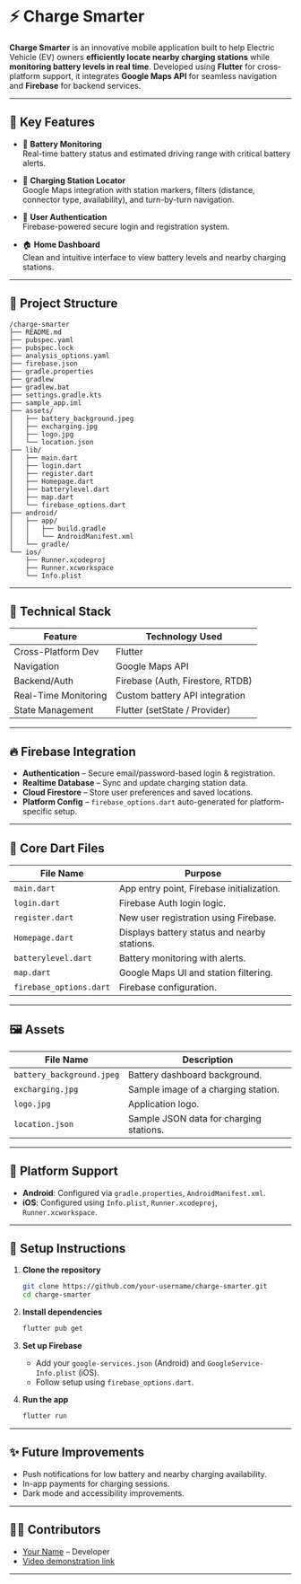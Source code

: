 
# ⚡ Charge Smarter

**Charge Smarter** is an innovative mobile application built to help Electric Vehicle (EV) owners **efficiently locate nearby charging stations** while **monitoring battery levels in real time**. Developed using **Flutter** for cross-platform support, it integrates **Google Maps API** for seamless navigation and **Firebase** for backend services.

---

## 📱 Key Features

- 🔋 **Battery Monitoring**  
  Real-time battery status and estimated driving range with critical battery alerts.

- 📍 **Charging Station Locator**  
  Google Maps integration with station markers, filters (distance, connector type, availability), and turn-by-turn navigation.

- 🔐 **User Authentication**  
  Firebase-powered secure login and registration system.

- 🏠 **Home Dashboard**  
  Clean and intuitive interface to view battery levels and nearby charging stations.

---

## 📁 Project Structure

```
/charge-smarter
├── README.md
├── pubspec.yaml
├── pubspec.lock
├── analysis_options.yaml
├── firebase.json
├── gradle.properties
├── gradlew
├── gradlew.bat
├── settings.gradle.kts
├── sample_app.iml
├── assets/
│   ├── battery_background.jpeg
│   ├── excharging.jpg
│   ├── logo.jpg
│   └── location.json
├── lib/
│   ├── main.dart
│   ├── login.dart
│   ├── register.dart
│   ├── Homepage.dart
│   ├── batterylevel.dart
│   ├── map.dart
│   └── firebase_options.dart
├── android/
│   ├── app/
│   │   ├── build.gradle
│   │   └── AndroidManifest.xml
│   └── gradle/
└── ios/
    ├── Runner.xcodeproj
    ├── Runner.xcworkspace
    └── Info.plist
```

---

## 🔧 Technical Stack

| Feature              | Technology Used                |
|----------------------|--------------------------------|
| Cross-Platform Dev   | Flutter                        |
| Navigation           | Google Maps API                |
| Backend/Auth         | Firebase (Auth, Firestore, RTDB)|
| Real-Time Monitoring | Custom battery API integration |
| State Management     | Flutter (setState / Provider)  |

---

## 🔥 Firebase Integration

- **Authentication** – Secure email/password-based login & registration.
- **Realtime Database** – Sync and update charging station data.
- **Cloud Firestore** – Store user preferences and saved locations.
- **Platform Config** – `firebase_options.dart` auto-generated for platform-specific setup.

---

## 🚀 Core Dart Files

| File Name            | Purpose |
|----------------------|---------|
| `main.dart`          | App entry point, Firebase initialization. |
| `login.dart`         | Firebase Auth login logic. |
| `register.dart`      | New user registration using Firebase. |
| `Homepage.dart`      | Displays battery status and nearby stations. |
| `batterylevel.dart`  | Battery monitoring with alerts. |
| `map.dart`           | Google Maps UI and station filtering. |
| `firebase_options.dart` | Firebase configuration. |

---

## 🖼️ Assets

| File Name                | Description |
|--------------------------|-------------|
| `battery_background.jpeg`| Battery dashboard background. |
| `excharging.jpg`         | Sample image of a charging station. |
| `logo.jpg`               | Application logo. |
| `location.json`          | Sample JSON data for charging stations. |

---

## 📲 Platform Support

- **Android**: Configured via `gradle.properties`, `AndroidManifest.xml`.
- **iOS**: Configured using `Info.plist`, `Runner.xcodeproj`, `Runner.xcworkspace`.

---

## 📌 Setup Instructions

1. **Clone the repository**
   ```bash
   git clone https://github.com/your-username/charge-smarter.git
   cd charge-smarter
   ```

2. **Install dependencies**
   ```bash
   flutter pub get
   ```

3. **Set up Firebase**
   - Add your `google-services.json` (Android) and `GoogleService-Info.plist` (iOS).
   - Follow setup using `firebase_options.dart`.

4. **Run the app**
   ```bash
   flutter run
   ```

---

## ✨ Future Improvements

- Push notifications for low battery and nearby charging availability.
- In-app payments for charging sessions.
- Dark mode and accessibility improvements.

---

## 🧑‍💻 Contributors

- [Your Name](https://github.com/your-username) – Developer  
- [Video demonstration link](https://youtu.be/ykU6HiN6xMM)

---